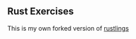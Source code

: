 ## Rust Exercises

This is my own forked version of [rustlings](https://github.com/rust-lang/rustlings)